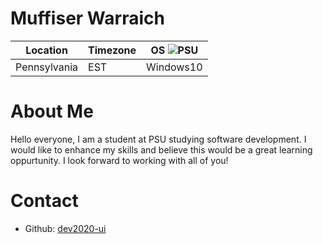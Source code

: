 # Muffiser Warraich

Location | Timezone | OS ![PSU](https://i0.wp.com/images.onwardstate.com/uploads/2014/02/NittanyLionLogo.jpg?fit=100%2C100&ssl=1  "PSU")
-------- | -------- | --
Pennsylvania | EST | Windows10


# About Me
Hello everyone, I am a student at PSU studying software development. I would like to enhance my skills and believe this would be a great learning oppurtunity.
I look forward to working with all of you!

# Contact
  * Github: [dev2020-ui](https://github.com/dev2020-ui)
